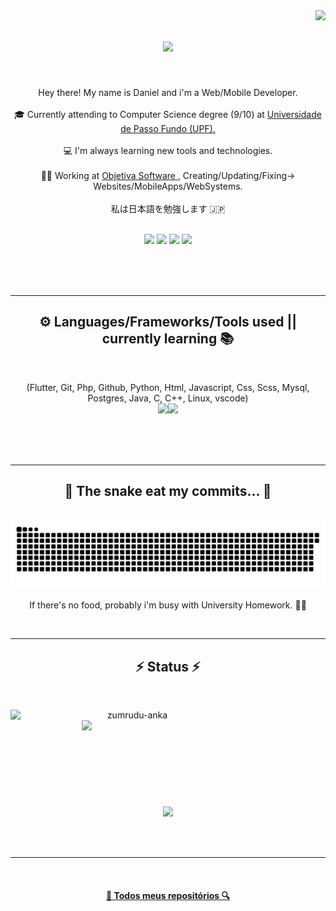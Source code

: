 <img align="right" src="https://visitor-badge.laobi.icu/badge?page_id=DNMaroni.DNMaroni">

<h1 align="center">
  <a href="https://git.io/typing-svg">
    <img src="https://readme-typing-svg.herokuapp.com/?lines=Welcome!+👋;I'm+Daniel+Maroni!;&center=true&size=30">
  </a>
</h1>

<br>
<p align="center">
  Hey there! My name is Daniel and i'm a Web/Mobile Developer.
  <br>
  <br>
  🎓 Currently attending to Computer Science degree (9/10) at <a href="https://upf.br/"> Universidade de Passo Fundo (UPF).</a>
  <br>
  <br>
  💻 I'm always learning new tools and technologies.
  <br>
  <br>
  🧑‍💼 Working at <a href="https://objetivasoftware.com.br/"> Objetiva Software </a>, Creating/Updating/Fixing-> Websites/MobileApps/WebSystems.
  <br>
  <br>
  私は日本語を勉強します 🇯🇵
  <br>
</p>

<br>

<div align="center"> 
  <a href="https://www.youtube.com/channel/UC-AMmpyVYPLGOt31jUARpoQ" target="_blank"><img src="https://img.shields.io/badge/YouTube-FF0000?style=for-the-badge&logo=youtube&logoColor=white" target="_blank"></a>
  <a href = "mailto:169481@upf.br"><img src="https://img.shields.io/badge/-Gmail-%23333?style=for-the-badge&logo=gmail&logoColor=white" target="_blank"></a>
  <a href="https://www.linkedin.com/in/daniel-maroni-6426a7175/" target="_blank"><img src="https://img.shields.io/badge/-LinkedIn-%230077B5?style=for-the-badge&logo=linkedin&logoColor=white" target="_blank"></a>
  <a href="https://instagram.com/orewadanieru/" target="_blank"><img src="https://img.shields.io/badge/Instagram-E4405F?style=for-the-badge&logo=instagram&logoColor=white" target="_blank"></a> 
 
</div>

<br><br><br>

<hr>
<h2 align="center">⚙️ Languages/Frameworks/Tools used  || currently learning 📚</h2>
<br>
<p align="center">
    (Flutter, Git, Php, Github, Python, Html, Javascript, Css, Scss, Mysql, Postgres, Java, C, C++, Linux, vscode)<br>
    <img src="https://skillicons.dev/icons?i=flutter,git,php,github,python,html,javascript,css,scss" /><img src="https://skillicons.dev/icons?i=mysql,postgres,java,c,cpp,linux,vscode" />
    
</p>
<br><br><br>
<hr>

<div align="center">
  <h2>🐍 The snake eat my commits... 🐍</h2>
  <br>
  <img alt="snake eating my contribution" src="https://github.com/DNMaroni/DNMaroni/blob/output/github-contribution-grid-snake.svg">
  <br>
  <p align="center">If there's no food, probably i'm busy with University Homework. 🍴🐍 </p>
  <br>
</div>

  <hr>

<h2 align="center">⚡ Status ⚡</h2>
<br>
<p align=center>
  <div align=center>
    <a href="https://github.com/denvercoder1/github-readme-streak-stats" title="Go to Source">
      <img align="left" width=390 src="https://github-readme-streak-stats.herokuapp.com/?user=DNMaroni&theme=react&border=61dafb&hide_border=true" alt="zumrudu-anka" />
    </a>
    <a href="https://github.com/anuraghazra/github-readme-stats" title="Go to Source">
      <img align="right" width=390 src="https://github-readme-stats.vercel.app/api?username=DNMaroni&show_icons=true&theme=react&border_color=61dafb&hide_border=true" />
    </a>
  </div>
  <br><br><br><br><br><br><br><br><br>
  <div align=center>
    <a href="https://github.com/anuraghazra/github-readme-stats">
      <img width=325 align="center" src="https://github-readme-stats.vercel.app/api/top-langs/?username=DNMaroni&hide=c%23,powershell,Mathematica,Ruby,Objective-C,Objective-C%2b%2b,Cuda&title_color=61dafb&text_color=ffffff&icon_color=61dafb&bg_color=20232a&langs_count=8&layout=compact&border_color=61dafb&hide_border=true" />
    </a>
  </div>
  <br>
  <br>
  <br>
</p>

<hr>

<br>

<h4 align="center">
  <a href="https://github.com/DNMaroni?tab=repositories" title="Show Repositories">🔎 Todos meus repositórios 🔍</a>
</h4>
